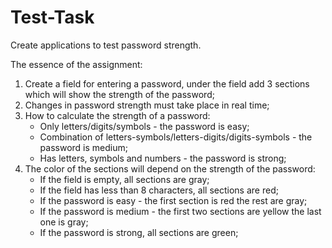 # Test-Task

Create applications to test password strength.

The essence of the assignment:
1. Create a field for entering a password, under the field add 3 sections which will show the strength of the password;
2. Changes in password strength must take place in real time;
3. How to calculate the strength of a password:
    * Only letters/digits/symbols - the password is easy;
    * Combination of letters-symbols/letters-digits/digits-symbols - the password is medium;
    * Has letters, symbols and numbers - the password is strong;
4. The color of the sections will depend on the strength of the password:
    * If the field is empty, all sections are gray;
    * If the field has less than 8 characters, all sections are red;
    * If the password is easy - the first section is red the rest are gray;
    * If the password is medium - the first two sections are yellow the last one is gray;
    * If the password is strong, all sections are green;
